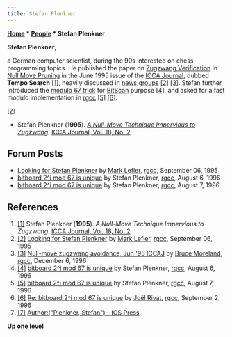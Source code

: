 ```yaml
---
title: Stefan Plenkner
---
```

**[Home](Home "Home") \* [People](People "People") \* Stefan Plenkner**


**Stefan Plenkner**,  

a German computer scientist, during the 90s interested on chess programming topics. He published the paper on [Zugzwang Verification](Null_Move_Pruning#ZugzwangVerification "Null Move Pruning") in [Null Move Pruning](Null_Move_Pruning "Null Move Pruning") in the June 1995 issue of the [ICCA Journal](ICGA_Journal#18_2 "ICGA Journal"), dubbed **Tempo Search** <a id="cite-note-1" href="#cite-ref-1">[1]</a>, heavily discussed in [news groups](Computer_Chess_Forums "Computer Chess Forums") <a id="cite-note-2" href="#cite-ref-2">[2]</a> <a id="cite-note-3" href="#cite-ref-3">[3]</a>. 
Stefan further introduced the [modulo 67 trick](BitScan#BitscanByModulo "BitScan") for [BitScan](BitScan "BitScan") purpose <a id="cite-note-4" href="#cite-ref-4">[4]</a>, 
and asked for a fast modulo implementation in [rgcc](Computer_Chess_Forums "Computer Chess Forums") <a id="cite-note-5" href="#cite-ref-5">[5]</a>
<a id="cite-note-6" href="#cite-ref-6">[6]</a>.






<a id="cite-note-7" href="#cite-ref-7">[7]</a>



* Stefan Plenkner (**1995**). *[A Null-Move Technique Impervious to Zugzwang](https://ilk.uvt.nl/icga/journal/contents/node13.html)*. [ICCA Journal, Vol. 18, No. 2](ICGA_Journal#18_2 "ICGA Journal")


## Forum Posts


* [Looking for Stefan Plenkner](https://groups.google.com/d/msg/rec.games.chess.computer/hEbdgYTQ5hI/Ng4job9IQp8J) by [Mark Lefler](Mark_Lefler "Mark Lefler"), [rgcc](Computer_Chess_Forums "Computer Chess Forums"), September 06, 1995
* [bitboard 2^i mod 67 is unique](https://groups.google.com/d/msg/rec.games.chess.computer/1dvwjGboNRc/uL-loAIdcDsJ) by Stefan Plenkner, [rgcc](Computer_Chess_Forums "Computer Chess Forums"), August 6, 1996
* [bitboard 2^i mod 67 is unique](https://groups.google.com/d/msg/rec.games.chess.computer/llgAnjFQIf4/2RwwDLKvxoAJ) by Stefan Plenkner, [rgcc](Computer_Chess_Forums "Computer Chess Forums"), August 7, 1996


## References


1. <a id="cite-ref-1" href="#cite-note-1">[1]</a> Stefan Plenkner (**1995**). *A Null-Move Technique Impervious to Zugzwang.* [ICCA Journal, Vol. 18, No. 2](ICGA_Journal#18_2 "ICGA Journal")
2. <a id="cite-ref-2" href="#cite-note-2">[2]</a> [Looking for Stefan Plenkner](https://groups.google.com/d/msg/rec.games.chess.computer/hEbdgYTQ5hI/Ng4job9IQp8J) by [Mark Lefler](Mark_Lefler "Mark Lefler"), [rgcc](Computer_Chess_Forums "Computer Chess Forums"), September 06, 1995
3. <a id="cite-ref-3" href="#cite-note-3">[3]</a> [Null-move zugzwang avoidance, Jun '95 ICCAJ](https://groups.google.com/d/msg/rec.games.chess.computer/CEC8iqvQ9uU/luZclEHNGC8J) by [Bruce Moreland](Bruce_Moreland "Bruce Moreland"), [rgcc](Computer_Chess_Forums "Computer Chess Forums"), December 6, 1996
4. <a id="cite-ref-4" href="#cite-note-4">[4]</a> [bitboard 2^i mod 67 is unique](https://groups.google.com/d/msg/rec.games.chess.computer/1dvwjGboNRc/uL-loAIdcDsJ) by Stefan Plenkner, [rgcc](Computer_Chess_Forums "Computer Chess Forums"), August 6, 1996
5. <a id="cite-ref-5" href="#cite-note-5">[5]</a> [bitboard 2^i mod 67 is unique](https://groups.google.com/d/msg/rec.games.chess.computer/llgAnjFQIf4/2RwwDLKvxoAJ) by Stefan Plenkner, [rgcc](Computer_Chess_Forums "Computer Chess Forums"), August 7, 1996
6. <a id="cite-ref-6" href="#cite-note-6">[6]</a> [Re: bitboard 2^i mod 67 is unique](https://groups.google.com/d/msg/rec.games.chess.computer/llgAnjFQIf4/OizMezmVSjgJ) by [Joël Rivat](Jo%C3%ABl_Rivat "Joël Rivat"), [rgcc](Computer_Chess_Forums "Computer Chess Forums"), September 2, 1996
7. <a id="cite-ref-7" href="#cite-note-7">[7]</a> [Author:("Plenkner, Stefan") - IOS Press](https://content.iospress.com/search?q=author%3A%28%22Plenkner%2C+Stefan%22%29)

**[Up one level](People "People")**







 
